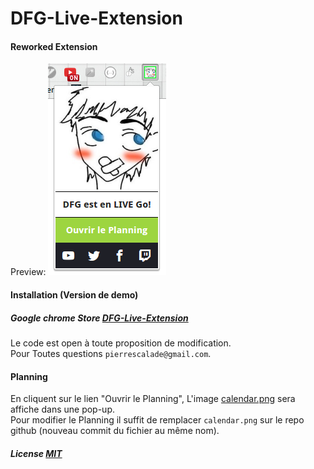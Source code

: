 DFG-Live-Extension
==================

#### Reworked Extension
Preview:
![ScreenShot](https://raw.githubusercontent.com/Drakirus/DFG-Live-Extension/master/UPLOAD/screenshot.png)

#### Installation (Version de demo)
##### Google chrome Store [DFG-Live-Extension](https://chrome.google.com/webstore/detail/drfeelgood-live-extension/jgoamlhndmebiphljjpiolmfiopkeegd)

Le code est open à toute proposition de modification.  
Pour Toutes questions `pierrescalade@gmail.com`.

#### Planning
En cliquent sur le lien "Ouvrir le Planning", L'image [calendar.png](https://raw.githubusercontent.com/Drakirus/DFG-Live-Extension/master/calendar.png) sera affiche dans une pop-up.  
Pour modifier le Planning il suffit de remplacer `calendar.png` sur le repo github (nouveau commit du fichier au même nom).
  
##### License [MIT](https://github.com/Drakirus/DFG-Live-Extension/blob/master/LICENSE)
